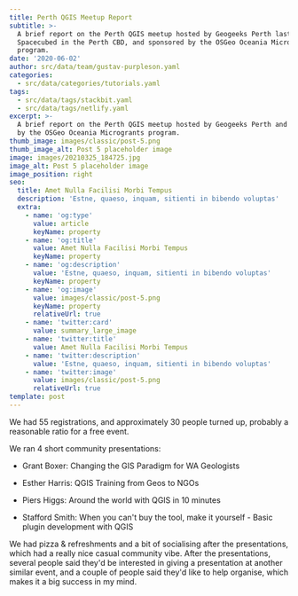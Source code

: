 ```yaml
---
title: Perth QGIS Meetup Report
subtitle: >-
  A brief report on the Perth QGIS meetup hosted by Geogeeks Perth last night at
  Spacecubed in the Perth CBD, and sponsored by the OSGeo Oceania Microgrants
  program.
date: '2020-06-02'
author: src/data/team/gustav-purpleson.yaml
categories:
  - src/data/categories/tutorials.yaml
tags:
  - src/data/tags/stackbit.yaml
  - src/data/tags/netlify.yaml
excerpt: >-
  A brief report on the Perth QGIS meetup hosted by Geogeeks Perth and sponsored
  by the OSGeo Oceania Microgrants program.
thumb_image: images/classic/post-5.png
thumb_image_alt: Post 5 placeholder image
image: images/20210325_184725.jpg
image_alt: Post 5 placeholder image
image_position: right
seo:
  title: Amet Nulla Facilisi Morbi Tempus
  description: 'Estne, quaeso, inquam, sitienti in bibendo voluptas'
  extra:
    - name: 'og:type'
      value: article
      keyName: property
    - name: 'og:title'
      value: Amet Nulla Facilisi Morbi Tempus
      keyName: property
    - name: 'og:description'
      value: 'Estne, quaeso, inquam, sitienti in bibendo voluptas'
      keyName: property
    - name: 'og:image'
      value: images/classic/post-5.png
      keyName: property
      relativeUrl: true
    - name: 'twitter:card'
      value: summary_large_image
    - name: 'twitter:title'
      value: Amet Nulla Facilisi Morbi Tempus
    - name: 'twitter:description'
      value: 'Estne, quaeso, inquam, sitienti in bibendo voluptas'
    - name: 'twitter:image'
      value: images/classic/post-5.png
      relativeUrl: true
template: post
---
```

We had 55 registrations, and approximately 30 people turned up, probably a reasonable ratio for a free event.

We ran 4 short community presentations:

*   Grant Boxer: Changing the GIS Paradigm for WA Geologists

*   Esther Harris: QGIS Training from Geos to NGOs

*   Piers Higgs: Around the world with QGIS in 10 minutes

*   Stafford Smith: When you can't buy the tool, make it yourself - Basic plugin development with QGIS

We had pizza & refreshments and a bit of socialising after the presentations, which had a really nice casual community vibe.
After the presentations, several people said they'd be interested in giving a presentation at another similar event, and a couple of people said they'd like to help organise, which makes it a big success in my mind.
